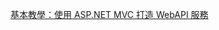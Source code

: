 [基本教學：使用 ASP.NET MVC 打造 WebAPI 服務](https://blog.darkthread.net/blog/build-webapi-with-aspnetmvc-tutorial/)
